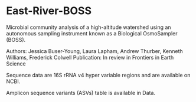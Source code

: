 # East-River-BOSS

Microbial community analysis of a high-altitude watershed using an autonomous sampling instrument known as a Biological OsmoSampler (BOSS).

Authors: Jessica Buser-Young, Laura Lapham, Andrew Thurber, Kenneth Williams, Frederick Colwell 
Publication: In review in Frontiers in Earth Science

Sequence data are 16S rRNA v4 hyper variable regions and are available on NCBI.

Amplicon sequence variants (ASVs) table is available in Data.

